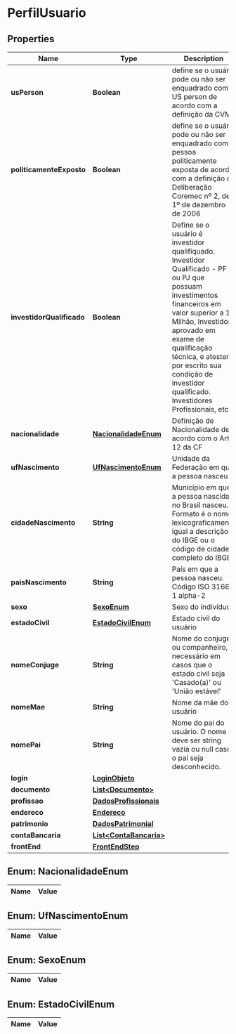 

# PerfilUsuario

## Properties

Name | Type | Description | Notes
------------ | ------------- | ------------- | -------------
**usPerson** | **Boolean** | define se o usuário pode ou não ser enquadrado como US person de acordo com a definição da CVM |  [optional]
**politicamenteExposto** | **Boolean** | define se o usuário pode ou não ser enquadrado como pessoa politicamente exposta de acordo com a definição da Deliberação Coremec nº 2, de 1º de dezembro de 2006 |  [optional]
**investidorQualificado** | **Boolean** | Define se o usuário é investidor qualifiquado. Investidor Qualificado - PF ou PJ que possuam investimentos financeiros em valor superior a 1 Milhão, Investidor aprovado em exame de qualificação técnica, e atestem por escrito sua condição de investidor qualificado. Investidores Profissionais, etc. |  [optional]
**nacionalidade** | [**NacionalidadeEnum**](#NacionalidadeEnum) | Definição de Nacionalidade de acordo com o Art. 12 da CF |  [optional]
**ufNascimento** | [**UfNascimentoEnum**](#UfNascimentoEnum) | Unidade da Federação em que a pessoa nasceu |  [optional]
**cidadeNascimento** | **String** | Município em que a pessoa nascida no Brasil nasceu. Formato é o nome lexicograficamente igual a descrição do IBGE ou o código de cidade completo do IBGE |  [optional]
**paisNascimento** | **String** | País em que a pessoa nasceu. Código ISO 3166-1 alpha-2 |  [optional]
**sexo** | [**SexoEnum**](#SexoEnum) | Sexo do indivíduo |  [optional]
**estadoCivil** | [**EstadoCivilEnum**](#EstadoCivilEnum) | Estado civil do usuário |  [optional]
**nomeConjuge** | **String** | Nome do conjuge ou companheiro, necessário em casos que o estado civil seja &#39;Casado(a)&#39; ou &#39;União estável&#39; |  [optional]
**nomeMae** | **String** | Nome da mãe do usuário | 
**nomePai** | **String** | Nome do pai do usuário. O nome deve ser string vazia ou null caso o pai seja desconhecido. |  [optional]
**login** | [**LoginObjeto**](LoginObjeto.md) |  |  [optional]
**documento** | [**List&lt;Documento&gt;**](Documento.md) |  | 
**profissao** | [**DadosProfissionais**](DadosProfissionais.md) |  |  [optional]
**endereco** | [**Endereco**](Endereco.md) |  | 
**patrimonio** | [**DadosPatrimonial**](DadosPatrimonial.md) |  |  [optional]
**contaBancaria** | [**List&lt;ContaBancaria&gt;**](ContaBancaria.md) |  |  [optional]
**frontEnd** | [**FrontEndStep**](FrontEndStep.md) |  |  [optional]


## Enum: NacionalidadeEnum

Name | Value
---- | -----


## Enum: UfNascimentoEnum

Name | Value
---- | -----


## Enum: SexoEnum

Name | Value
---- | -----


## Enum: EstadoCivilEnum

Name | Value
---- | -----




